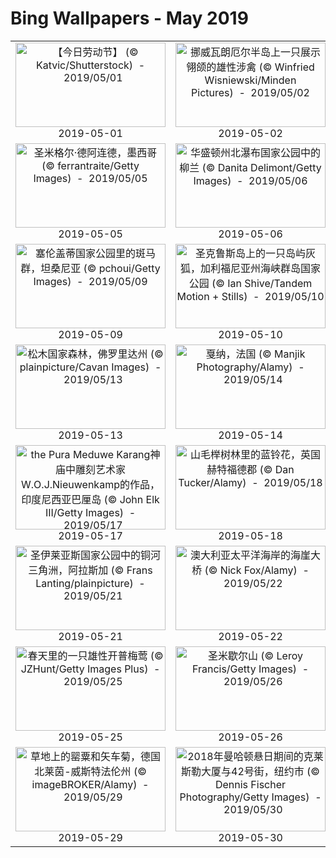 # Bing Wallpapers - May 2019

| | | | |
|:-------------------------:|:-------------------------:|:-------------------------:|:-------------------------:|
| <a href="https://cn.bing.com/th?id=OHR.may1_ZH-CN8582006115_1920x1080.jpg" target="_blank"><img src="https://cn.bing.com/th?id=OHR.may1_ZH-CN8582006115_1920x1080.jpg&w=480" width="240" height="135" alt="【今日劳动节】 (© Katvic/Shutterstock)  -  2019/05/01" title="【今日劳动节】 (© Katvic/Shutterstock)  -  2019/05/01"></a><br>2019-05-01<br> | <a href="https://cn.bing.com/th?id=OHR.RuffLek_ZH-CN8485019267_1920x1080.jpg" target="_blank"><img src="https://cn.bing.com/th?id=OHR.RuffLek_ZH-CN8485019267_1920x1080.jpg&w=480" width="240" height="135" alt="挪威瓦朗厄尔半岛上一只展示翎颌的雄性涉禽 (© Winfried Wisniewski/Minden Pictures)  -  2019/05/02" title="挪威瓦朗厄尔半岛上一只展示翎颌的雄性涉禽 (© Winfried Wisniewski/Minden Pictures)  -  2019/05/02"></a><br>2019-05-02<br> | <a href="https://cn.bing.com/th?id=OHR.MargaretRiverVineyards_ZH-CN8547374435_1920x1080.jpg" target="_blank"><img src="https://cn.bing.com/th?id=OHR.MargaretRiverVineyards_ZH-CN8547374435_1920x1080.jpg&w=480" width="240" height="135" alt="玛格丽特河附近葡萄园的黎明，澳大利亚 (© Nick Rains/Corbis NX/Getty Images)  -  2019/05/03" title="玛格丽特河附近葡萄园的黎明，澳大利亚 (© Nick Rains/Corbis NX/Getty Images)  -  2019/05/03"></a><br>2019-05-03<br> | <a href="https://cn.bing.com/th?id=OHR.SkelligMichael_ZH-CN8635121409_1920x1080.jpg" target="_blank"><img src="https://cn.bing.com/th?id=OHR.SkelligMichael_ZH-CN8635121409_1920x1080.jpg&w=480" width="240" height="135" alt="斯凯利格群岛（由斯凯利格·迈克尔岛和小斯凯利格岛组成)，爱尔兰 (© Design Pics/DanitaDelimont.com)  -  2019/05/04" title="斯凯利格群岛（由斯凯利格·迈克尔岛和小斯凯利格岛组成)，爱尔兰 (© Design Pics/DanitaDelimont.com)  -  2019/05/04"></a><br>2019-05-04<br> |
| <a href="https://cn.bing.com/th?id=OHR.AmericanCulturalCapital_ZH-CN8717487767_1920x1080.jpg" target="_blank"><img src="https://cn.bing.com/th?id=OHR.AmericanCulturalCapital_ZH-CN8717487767_1920x1080.jpg&w=480" width="240" height="135" alt="圣米格尔·德阿连德，墨西哥 (© ferrantraite/Getty Images)  -  2019/05/05" title="圣米格尔·德阿连德，墨西哥 (© ferrantraite/Getty Images)  -  2019/05/05"></a><br>2019-05-05<br> | <a href="https://cn.bing.com/th?id=OHR.NCFireweed_ZH-CN8827671063_1920x1080.jpg" target="_blank"><img src="https://cn.bing.com/th?id=OHR.NCFireweed_ZH-CN8827671063_1920x1080.jpg&w=480" width="240" height="135" alt="华盛顿州北瀑布国家公园中的柳兰 (© Danita Delimont/Getty Images)  -  2019/05/06" title="华盛顿州北瀑布国家公园中的柳兰 (© Danita Delimont/Getty Images)  -  2019/05/06"></a><br>2019-05-06<br> | <a href="https://cn.bing.com/th?id=OHR.StMaryFalls_ZH-CN8917284967_1920x1080.jpg" target="_blank"><img src="https://cn.bing.com/th?id=OHR.StMaryFalls_ZH-CN8917284967_1920x1080.jpg&w=480" width="240" height="135" alt="冰川国家公园里的圣玛丽瀑布，蒙大拿 (© Pung/Shutterstock)  -  2019/05/07" title="冰川国家公园里的圣玛丽瀑布，蒙大拿 (© Pung/Shutterstock)  -  2019/05/07"></a><br>2019-05-07<br> | <a href="https://cn.bing.com/th?id=OHR.LightHouseNS_ZH-CN9060766128_1920x1080.jpg" target="_blank"><img src="https://cn.bing.com/th?id=OHR.LightHouseNS_ZH-CN9060766128_1920x1080.jpg&w=480" width="240" height="135" alt="黄昏时佩吉海湾的灯塔，加拿大新斯科舍省 (© Darwin Wiggett/Offset)  -  2019/05/08" title="黄昏时佩吉海湾的灯塔，加拿大新斯科舍省 (© Darwin Wiggett/Offset)  -  2019/05/08"></a><br>2019-05-08<br> |
| <a href="https://cn.bing.com/th?id=OHR.SerengetiZebra_ZH-CN9007197602_1920x1080.jpg" target="_blank"><img src="https://cn.bing.com/th?id=OHR.SerengetiZebra_ZH-CN9007197602_1920x1080.jpg&w=480" width="240" height="135" alt="塞伦盖蒂国家公园里的斑马群，坦桑尼亚 (© pchoui/Getty Images)  -  2019/05/09" title="塞伦盖蒂国家公园里的斑马群，坦桑尼亚 (© pchoui/Getty Images)  -  2019/05/09"></a><br>2019-05-09<br> | <a href="https://cn.bing.com/th?id=OHR.ChannelIslandFox_ZH-CN5568101953_UHD.jpg" target="_blank"><img src="https://cn.bing.com/th?id=OHR.ChannelIslandFox_ZH-CN5568101953_UHD.jpg&w=480" width="240" height="135" alt="圣克鲁斯岛上的一只岛屿灰狐，加利福尼亚州海峡群岛国家公园 (© Ian Shive/Tandem Motion + Stills)  -  2019/05/10" title="圣克鲁斯岛上的一只岛屿灰狐，加利福尼亚州海峡群岛国家公园 (© Ian Shive/Tandem Motion + Stills)  -  2019/05/10"></a><br>2019-05-10<br> | <a href="https://cn.bing.com/th?id=OHR.ZaanseSchans_ZH-CN5665496862_UHD.jpg" target="_blank"><img src="https://cn.bing.com/th?id=OHR.ZaanseSchans_ZH-CN5665496862_UHD.jpg&w=480" width="240" height="135" alt="荷兰阿姆斯特丹附近赞瑟斯汉斯村里古老的风车 (© Matt Cooper/Gallery Stock)  -  2019/05/11" title="荷兰阿姆斯特丹附近赞瑟斯汉斯村里古老的风车 (© Matt Cooper/Gallery Stock)  -  2019/05/11"></a><br>2019-05-11<br> | <a href="https://cn.bing.com/th?id=OHR.PipingPlover_ZH-CN0992806167_UHD.jpg" target="_blank"><img src="https://cn.bing.com/th?id=OHR.PipingPlover_ZH-CN0992806167_UHD.jpg&w=480" width="240" height="135" alt="琼斯海滩岛上的笛鸻和它的幼崽 (© Vicki Jauron/Getty Images)  -  2019/05/12" title="琼斯海滩岛上的笛鸻和它的幼崽 (© Vicki Jauron/Getty Images)  -  2019/05/12"></a><br>2019-05-12<br> |
| <a href="https://cn.bing.com/th?id=OHR.PineLogSP_ZH-CN1105763820_UHD.jpg" target="_blank"><img src="https://cn.bing.com/th?id=OHR.PineLogSP_ZH-CN1105763820_UHD.jpg&w=480" width="240" height="135" alt="松木国家森林，佛罗里达州 (© plainpicture/Cavan Images)  -  2019/05/13" title="松木国家森林，佛罗里达州 (© plainpicture/Cavan Images)  -  2019/05/13"></a><br>2019-05-13<br> | <a href="https://cn.bing.com/th?id=OHR.BlueCannes_ZH-CN1811852585_UHD.jpg" target="_blank"><img src="https://cn.bing.com/th?id=OHR.BlueCannes_ZH-CN1811852585_UHD.jpg&w=480" width="240" height="135" alt="戛纳，法国 (© Manjik Photography/Alamy)  -  2019/05/14" title="戛纳，法国 (© Manjik Photography/Alamy)  -  2019/05/14"></a><br>2019-05-14<br> | <a href="https://cn.bing.com/th?id=OHR.JasperCub_ZH-CN4314891686_UHD.jpg" target="_blank"><img src="https://cn.bing.com/th?id=OHR.JasperCub_ZH-CN4314891686_UHD.jpg&w=480" width="240" height="135" alt="松树上的一只美国黑熊幼崽，加拿大贾斯珀国家公园 (© Donald M. Jones/Minden Pictures)  -  2019/05/15" title="松树上的一只美国黑熊幼崽，加拿大贾斯珀国家公园 (© Donald M. Jones/Minden Pictures)  -  2019/05/15"></a><br>2019-05-15<br> | <a href="https://cn.bing.com/th?id=OHR.xiaoicepainting_ZH-CN8581660984_UHD.jpg" target="_blank"><img src="https://cn.bing.com/th?id=OHR.xiaoicepainting_ZH-CN8581660984_UHD.jpg&w=480" width="240" height="135" alt="来自人工智能的画作《思念》 (© 微软小冰)  -  2019/05/16" title="来自人工智能的画作《思念》 (© 微软小冰)  -  2019/05/16"></a><br>2019-05-16<br> |
| <a href="https://cn.bing.com/th?id=OHR.BicycleRelief_ZH-CN4483533362_UHD.jpg" target="_blank"><img src="https://cn.bing.com/th?id=OHR.BicycleRelief_ZH-CN4483533362_UHD.jpg&w=480" width="240" height="135" alt="the Pura Meduwe Karang神庙中雕刻艺术家W.O.J.Nieuwenkamp的作品，印度尼西亚巴厘岛 (© John Elk III/Getty Images)  -  2019/05/17" title="the Pura Meduwe Karang神庙中雕刻艺术家W.O.J.Nieuwenkamp的作品，印度尼西亚巴厘岛 (© John Elk III/Getty Images)  -  2019/05/17"></a><br>2019-05-17<br> | <a href="https://cn.bing.com/th?id=OHR.BluebellBeech_ZH-CN8269343251_UHD.jpg" target="_blank"><img src="https://cn.bing.com/th?id=OHR.BluebellBeech_ZH-CN8269343251_UHD.jpg&w=480" width="240" height="135" alt="山毛榉树林里的蓝铃花，英国赫特福德郡 (© Dan Tucker/Alamy)  -  2019/05/18" title="山毛榉树林里的蓝铃花，英国赫特福德郡 (© Dan Tucker/Alamy)  -  2019/05/18"></a><br>2019-05-18<br> | <a href="https://cn.bing.com/th?id=OHR.Ghyakar_ZH-CN4631836915_UHD.jpg" target="_blank"><img src="https://cn.bing.com/th?id=OHR.Ghyakar_ZH-CN4631836915_UHD.jpg&w=480" width="240" height="135" alt="Ghyakar村，尼泊尔上木斯塘 (© Frank Bienewald/Alamy)  -  2019/05/19" title="Ghyakar村，尼泊尔上木斯塘 (© Frank Bienewald/Alamy)  -  2019/05/19"></a><br>2019-05-19<br> | <a href="https://cn.bing.com/th?id=OHR.BeeWeek_ZH-CN4917222816_UHD.jpg" target="_blank"><img src="https://cn.bing.com/th?id=OHR.BeeWeek_ZH-CN4917222816_UHD.jpg&w=480" width="240" height="135" alt="一只身上粘满南瓜花粉的蜜蜂，德国 (© Konrad Wothe/Minden Pictures)  -  2019/05/20" title="一只身上粘满南瓜花粉的蜜蜂，德国 (© Konrad Wothe/Minden Pictures)  -  2019/05/20"></a><br>2019-05-20<br> |
| <a href="https://cn.bing.com/th?id=OHR.CRDelta_ZH-CN5088201492_UHD.jpg" target="_blank"><img src="https://cn.bing.com/th?id=OHR.CRDelta_ZH-CN5088201492_UHD.jpg&w=480" width="240" height="135" alt="圣伊莱亚斯国家公园中的铜河三角洲，阿拉斯加 (© Frans Lanting/plainpicture)  -  2019/05/21" title="圣伊莱亚斯国家公园中的铜河三角洲，阿拉斯加 (© Frans Lanting/plainpicture)  -  2019/05/21"></a><br>2019-05-21<br> | <a href="https://cn.bing.com/th?id=OHR.SeaCliffBridge_ZH-CN5362667487_UHD.jpg" target="_blank"><img src="https://cn.bing.com/th?id=OHR.SeaCliffBridge_ZH-CN5362667487_UHD.jpg&w=480" width="240" height="135" alt="澳大利亚太平洋海岸的海崖大桥 (© Nick Fox/Alamy)  -  2019/05/22" title="澳大利亚太平洋海岸的海崖大桥 (© Nick Fox/Alamy)  -  2019/05/22"></a><br>2019-05-22<br> | <a href="https://cn.bing.com/th?id=OHR.CuracaoTurtle_ZH-CN5468901173_UHD.jpg" target="_blank"><img src="https://cn.bing.com/th?id=OHR.CuracaoTurtle_ZH-CN5468901173_UHD.jpg&w=480" width="240" height="135" alt="库拉索普拉亚格兰迪海滩附近的绿海龟和沙丁鱼 (© yfhishinuma/Getty Images Plus)  -  2019/05/23" title="库拉索普拉亚格兰迪海滩附近的绿海龟和沙丁鱼 (© yfhishinuma/Getty Images Plus)  -  2019/05/23"></a><br>2019-05-23<br> | <a href="https://cn.bing.com/th?id=OHR.MacmillanForest_ZH-CN5295176479_UHD.jpg" target="_blank"><img src="https://cn.bing.com/th?id=OHR.MacmillanForest_ZH-CN5295176479_UHD.jpg&w=480" width="240" height="135" alt="麦克米伦省级公园里的神殿林，加拿大不列颠哥伦比亚省 (© Robert Postma/Shutterstock)  -  2019/05/24" title="麦克米伦省级公园里的神殿林，加拿大不列颠哥伦比亚省 (© Robert Postma/Shutterstock)  -  2019/05/24"></a><br>2019-05-24<br> |
| <a href="https://cn.bing.com/th?id=OHR.CapeMayWarbler_ZH-CN5148312890_UHD.jpg" target="_blank"><img src="https://cn.bing.com/th?id=OHR.CapeMayWarbler_ZH-CN5148312890_UHD.jpg&w=480" width="240" height="135" alt="春天里的一只雄性开普梅莺 (© JZHunt/Getty Images Plus)  -  2019/05/25" title="春天里的一只雄性开普梅莺 (© JZHunt/Getty Images Plus)  -  2019/05/25"></a><br>2019-05-25<br> | <a href="https://cn.bing.com/th?id=OHR.MarathonduMont_ZH-CN5049722437_UHD.jpg" target="_blank"><img src="https://cn.bing.com/th?id=OHR.MarathonduMont_ZH-CN5049722437_UHD.jpg&w=480" width="240" height="135" alt="圣米歇尔山 (© Leroy Francis/Getty Images)  -  2019/05/26" title="圣米歇尔山 (© Leroy Francis/Getty Images)  -  2019/05/26"></a><br>2019-05-26<br> | <a href="https://cn.bing.com/th?id=OHR.PittingGalesPoint_ZH-CN4893591142_UHD.jpg" target="_blank"><img src="https://cn.bing.com/th?id=OHR.PittingGalesPoint_ZH-CN4893591142_UHD.jpg&w=480" width="240" height="135" alt="彭布鲁克郡海岸国家公园中的Pitting Gales Point，西威尔士 (© Sebastian Wasek/Getty Images)  -  2019/05/27" title="彭布鲁克郡海岸国家公园中的Pitting Gales Point，西威尔士 (© Sebastian Wasek/Getty Images)  -  2019/05/27"></a><br>2019-05-27<br> | <a href="https://cn.bing.com/th?id=OHR.NFLDfog_ZH-CN4846953507_UHD.jpg" target="_blank"><img src="https://cn.bing.com/th?id=OHR.NFLDfog_ZH-CN4846953507_UHD.jpg&w=480" width="240" height="135" alt="沿海的雾，加拿大纽芬兰 (© Scott Leslie/Minden Pictures)  -  2019/05/28" title="沿海的雾，加拿大纽芬兰 (© Scott Leslie/Minden Pictures)  -  2019/05/28"></a><br>2019-05-28<br> |
| <a href="https://cn.bing.com/th?id=OHR.BlumenwieseNRW_ZH-CN4774429225_UHD.jpg" target="_blank"><img src="https://cn.bing.com/th?id=OHR.BlumenwieseNRW_ZH-CN4774429225_UHD.jpg&w=480" width="240" height="135" alt="草地上的罂粟和矢车菊，德国北莱茵-威斯特法伦州 (© imageBROKER/Alamy)  -  2019/05/29" title="草地上的罂粟和矢车菊，德国北莱茵-威斯特法伦州 (© imageBROKER/Alamy)  -  2019/05/29"></a><br>2019-05-29<br> | <a href="https://cn.bing.com/th?id=OHR.Manhattanhenge_ZH-CN4659585143_UHD.jpg" target="_blank"><img src="https://cn.bing.com/th?id=OHR.Manhattanhenge_ZH-CN4659585143_UHD.jpg&w=480" width="240" height="135" alt="2018年曼哈顿悬日期间的克莱斯勒大厦与42号街，纽约市 (© Dennis Fischer Photography/Getty Images)  -  2019/05/30" title="2018年曼哈顿悬日期间的克莱斯勒大厦与42号街，纽约市 (© Dennis Fischer Photography/Getty Images)  -  2019/05/30"></a><br>2019-05-30<br> | <a href="https://cn.bing.com/th?id=OHR.ZumwaltPrairie_ZH-CN4572430876_UHD.jpg" target="_blank"><img src="https://cn.bing.com/th?id=OHR.ZumwaltPrairie_ZH-CN4572430876_UHD.jpg&w=480" width="240" height="135" alt="俄勒冈州Zumwalt Prairie的草原土墩 (© Michael Durham/Minden Pictures)  -  2019/05/31" title="俄勒冈州Zumwalt Prairie的草原土墩 (© Michael Durham/Minden Pictures)  -  2019/05/31"></a><br>2019-05-31<br> |  |
